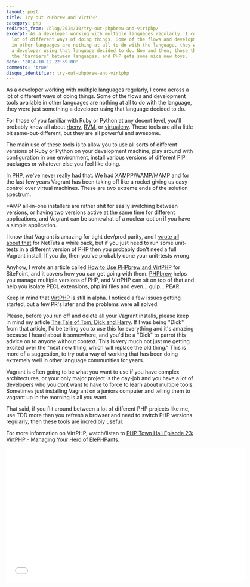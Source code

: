 ```yaml
---
layout: post
title: Try out PHPbrew and VirtPHP
category: php
redirect_from: /blog/2014/10/try-out-phpbrew-and-virtphp/
excerpt: As a developer working with multiple languages regularly, I come across a
  lot of different ways of doing things. Some of the flows and development tools available
  in other languages are nothing at all to do with the language, they were just something
  a developer using that language decided to do. Now and then, those things cross
  the "barriers" between languages, and PHP gets some nice new toys.
date: '2014-10-12 22:59:00'
comments: 'true'
disqus_identifier: try-out-phpbrew-and-virtphp
---
```


As a developer working with multiple languages regularly, I come across a lot of different ways of doing things. Some of the flows and development tools available in other languages are nothing at all to do with the language, they were just something a developer using that language decided to do. 

For those of you familiar with Ruby or Python at any decent level, you'll probably know all about [rbenv](https://github.com/sstephenson/rbenv), [RVM](http://rvm.io/), or [virtualenv](http://virtualenv.readthedocs.org/en/latest/). These tools are all a little bit same-but-different, but they are all powerful and awesome.

The main use of these tools is to allow you to use all sorts of different versions of Ruby or Python on your development machine, play around with configuration in one environment, install various versions of different PIP packages or whatever else you feel like doing. 

In PHP, we've never really had that. We had XAMPP/WAMP/MAMP and for the last few years Vagrant has been taking off like a rocket giving us easy control over virtual machines. These are two extreme ends of the solution spectrum. 

*AMP all-in-one installers are rather shit for easily switching between versions, or having two versions active at the same time for different applications, and Vagrant can be somewhat of a nuclear option if you have a simple application.

I know that Vagrant is amazing for tight dev/prod parity, and I [wrote all about that](http://code.tutsplus.com/tutorials/vagrant-what-why-and-how--net-26500) for NetTuts a while back, but if you just need to run some unit-tests in a different version of PHP then you probably don't need a full Vagrant install. If you do, then you've probably done your unit-tests wrong. 

Anyhow, I wrote an article called [How to Use PHPbrew and VirtPHP](http://www.sitepoint.com/use-phpbrew-virtphp/) for SitePoint, and it covers how you can get going with them. [PHPbrew](http://phpbrew.github.io/phpbrew/) helps you manage multiple versions of PHP, and VirtPHP can sit on top of that and help you isolate PECL extensions, php.ini files and even... gulp... PEAR.

Keep in mind that [VirtPHP](http://virtphp.org/) is still in alpha. I noticed a few issues getting started, but a few PR's later and the problems were all solved. 

Please, before you run off and delete all your Vagrant installs, please keep in mind my article [The Tale of Tom, Dick and Harry](/blog/2014/05/the-tale-of-tom-dick-and-harry). If I was being "Dick" from that article, I'd be telling you to use this for everything and it's amazing because I heard about it somewhere, and you'd be a "Dick" to parrot this advice on to anyone without context. This is very much not just me getting excited over the "next new thing, which will replace the old thing." This is more of a suggestion, to try out a way of working that has been doing extremely well in other language communities for years. 

Vagrant is often going to be what you want to use if you have complex architectures, or your only major project is the day-job and you have a lot of developers who you dont want to have to force to learn about multiple tools. Sometimes just installing Vagrant on a juniors computer and telling them to vagrant up in the morning is all you want.

That said, if you flit around between a lot of different PHP projects like me, use TDD more than you refresh a browser and need to switch PHP versions regularly, then these tools are incredibly useful. 

For more information on VirtPHP, watch/listen to [PHP Town Hall Episode 23: VirtPHP - Managing Your Herd of ElePHPants](http://phptownhall.com/blog/2014/04/09/virtphp-managing-your-herd-of-php-versions/).

<iframe width="640" height="360" src="//www.youtube.com/embed/94wOO8P13wA" frameborder="0" allowfullscreen=""></iframe>